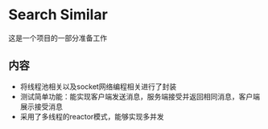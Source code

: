 # Search Similar

这是一个项目的一部分准备工作

## 内容

- 将线程池相关以及socket网络编程相关进行了封装
- 测试简单功能：能实现客户端发送消息，服务端接受并返回相同消息，客户端展示接受消息
- 采用了多线程的reactor模式，能够实现多并发